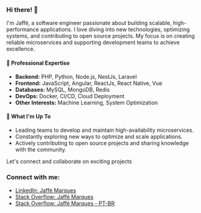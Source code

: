 
### Hi there! 👋

I'm Jaffé, a software engineer passionate about building scalable, high-performance applications. I love diving into new technologies, optimizing systems, and contributing to open source projects. My focus is on creating reliable microservices and supporting development teams to achieve excellence.

#### 💼 Professional Expertise
- **Backend:** PHP, Python, Node.js, NestJs, Laravel
- **Frontend:** JavaScript, Angular, ReactJs, React Native, Vue
- **Databases:** MySQL, MongoDB, Redis
- **DevOps:** Docker, CI/CD, Cloud Deployment
- **Other Interests:** Machine Learning, System Optimization

#### 🚀 What I'm Up To
- Leading teams to develop and maintain high-availability microservices.
- Constantly exploring new ways to optimize and scale applications.
- Actively contributing to open source projects and sharing knowledge with the community.

Let's connect and collaborate on exciting projects

### Connect with me:

- [LinkedIn: Jaffé Marques](https://www.linkedin.com/in/jaffe-marques/)
- [Stack Overflow: Jaffé Marques](https://stackoverflow.com/users/9488346/jaffe-marques)
- [Stack Overflow: Jaffé Marques - PT-BR](https://pt.stackoverflow.com/users/107171/jaffe-marques)
</p>
